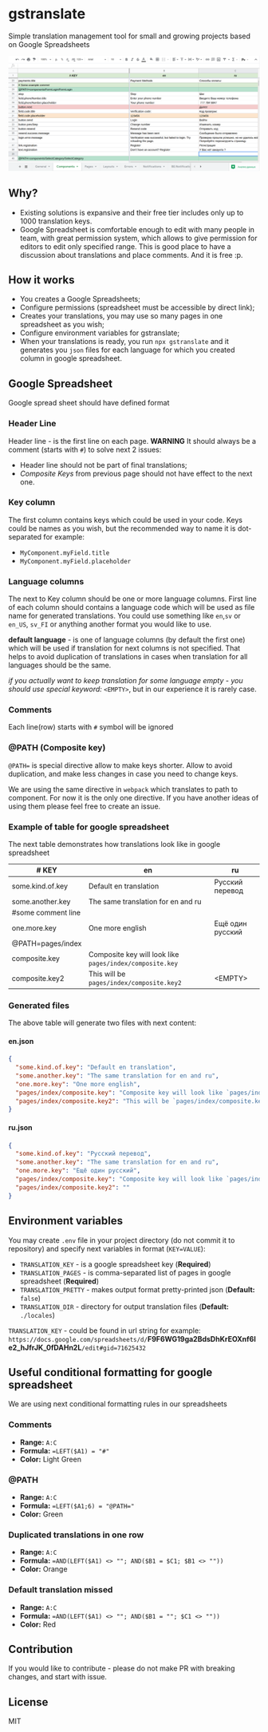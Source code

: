 # gstranslate
Simple translation management tool for small and growing projects based on Google Spreadsheets

![Demo](./assets/demo.png)

## Why?
- Existing solutions is expansive and their free tier includes only up to 1000 translation keys.
- Google Spreadsheet is comfortable enough to edit with many people in team, with great permission system,
  which allows to give permission for editors to edit only specified range.
  This is good place to have a discussion about translations and place comments.
  And it is free :p.

## How it works
- You creates a Google Spreadsheets;
- Configure permissions (spreadsheet must be accessible by direct link);
- Creates your translations, you may use so many pages in one spreadsheet as you wish;
- Configure environment variables for gstranslate;
- When your translations is ready, you run `npx gstranslate` and it generates you `json` files
  for each language for which you created column in google spreadsheet.

## Google Spreadsheet
Google spread sheet should have defined format

### Header Line
Header line - is the first line on each page.
**WARNING** It should always be a comment (starts with `#`) to solve next 2 issues:
- Header line should not be part of final translations;
- *Composite Keys* from previous page should not have effect to the next one.

### Key column
The first column contains keys which could be used in your code.
Keys could be names as you wish, but the recommended way to name it is dot-separated
for example:
- `MyComponent.myField.title`
- `MyComponent.myField.placeholder`

### Language columns
The next to Key column should be one or more language columns.
First line of each column should contains a language code
which will be used as file name for generated translations.
You could use something like `en`,`sv` or `en_US`, `sv_FI` or anything another format you would like to use.

**default language** - is one of language columns (by default the first one)
which will be used if translation for next columns is not specified.
That helps to avoid duplication of translations in cases
when translation for all languages should be the same.

*if you actually want to keep translation for some language empty - you should use
special keyword:* `<EMPTY>`, but in our experience it is rarely case.

### Comments
Each line(row) starts with `#` symbol will be ignored

### @PATH (Composite key)
`@PATH=` is special directive allow to make keys shorter.
Allow to avoid duplication, and make less changes in case you need to change keys.

We are using the same directive in `webpack` which translates to path to component.
For now it is the only one directive. If you have another ideas of using them please
feel free to create an issue.

### Example of table for google spreadsheet
The next table demonstrates how translations look like in google spreadsheet

 \# KEY | en | ru
-----|----|----
some.kind.of.key | Default en translation | Русский перевод
some.another.key | The same translation for en and ru |
#some comment line | |
one.more.key | One more english | Ещё один русский
@PATH=pages/index | |
composite.key | Composite key will look like `pages/index/composite.key` |
composite.key2 | This will be `pages/index/composite.key2` | &lt;EMPTY&gt;

### Generated files
The above table will generate two files with next content:
#### en.json
```json
{
  "some.kind.of.key": "Default en translation",
  "some.another.key": "The same translation for en and ru",
  "one.more.key": "One more english",
  "pages/index/composite.key": "Composite key will look like `pages/index/composite.key`",
  "pages/index/composite.key2": "This will be `pages/index/composite.key2`",
}
```
#### ru.json
```json
{
  "some.kind.of.key": "Русский перевод",
  "some.another.key": "The same translation for en and ru",
  "one.more.key": "Ещё один русский",
  "pages/index/composite.key": "Composite key will look like `pages/index/composite.key`",
  "pages/index/composite.key2": ""
}
```

## Environment variables
You may create `.env` file in your project directory (do not commit it to repository)
and specify next variables in format (`KEY=VALUE`):
- `TRANSLATION_KEY` - is a google spreadsheet key (**Required**)
- `TRANSLATION_PAGES` - is comma-separated list of pages in google spreadsheet (**Required**)
- `TRANSLATION_PRETTY` - makes output format pretty-printed json (**Default:** `false`)
- `TRANSLATION_DIR` - directory for output translation files (**Default:** `./locales`)


`TRANSLATION_KEY` - could be found in url string for example: `https://docs.google.com/spreadsheets/d/`**F9F6WG19ga2BdsDhKrEOXnf6le2_hJfrJK_0fDAHn2L**`/edit#gid=71625432`

## Useful conditional formatting for google spreadsheet
We are using next conditional formatting rules in our spreadsheets
### Comments
- **Range:** `A:C`
- **Formula:** `=LEFT($A1) = "#"`
- **Color:** Light Green
### @PATH
- **Range:** `A:C`
- **Formula:** `=LEFT($A1;6) = "@PATH="`
- **Color:** Green
### Duplicated translations in one row
- **Range:** `A:C`
- **Formula:** `=AND(LEFT($A1) <> ""; AND($B1 = $C1; $B1 <> ""))`
- **Color:** Orange
### Default translation missed
- **Range:** `A:C`
- **Formula:** `=AND(LEFT($A1) <> ""; AND($B1 = ""; $C1 <> ""))`
- **Color:** Red

## Contribution
If you would like to contribute - please do not make PR with breaking changes, and start with issue.

## License
MIT
